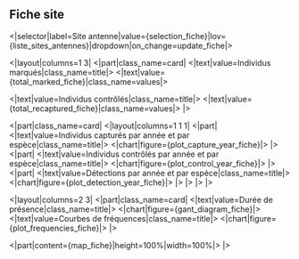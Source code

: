 ## Fiche site

<|selector|label=Site antenne|value={selection_fiche}|lov={liste_sites_antennes}|dropdown|on_change=update_fiche|>

<|layout|columns=1 3|
<|part|class_name=card|
<|text|value=Individus marqués|class_name=title|>
<|text|value={total_marked_fiche}|class_name=values|>

<|text|value=Individus contrôlés|class_name=title|>
<|text|value={total_recaptured_fiche}|class_name=values|>
|>

<|part|class_name=card|
<|layout|columns=1 1 1|
<|part|
<|text|value=Individus capturés par année et par espèce|class_name=title|>
<|chart|figure={plot_capture_year_fiche}|>
|>
<|part|
<|text|value=Individus contrôlés par année et par espèce|class_name=title|>
<|chart|figure={plot_control_year_fiche}|>
|>
<|part|
<|text|value=Détections par année et par espèce|class_name=title|>
<|chart|figure={plot_detection_year_fiche}|>
|>
|>
|>
|>

<|layout|columns=2 3|
<|part|class_name=card|
<|text|value=Durée de présence|class_name=title|>
<|chart|figure={gant_diagram_fiche}|>
<|text|value=Courbes de fréquences|class_name=title|>
<|chart|figure={plot_frequencies_fiche}|>
|>

<|part|content={map_fiche}|height=100%|width=100%|>
|>

